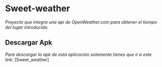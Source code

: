 # Sweet-weather
_Proyecto que integra una api de OpenWeather.com para obtener el tiempo del lugar introducido._

## Descargar Apk
_Para descargar la apk de esta aplicación solamente tienes que ir a este link:_ [Sweet_weather]
